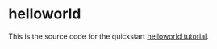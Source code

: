 # helloworld

This is the source code for the quickstart [helloworld tutorial](https://www.dizmo.com/docs/quick-start/).
